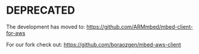 # DEPRECATED

The development has moved to: https://github.com/ARMmbed/mbed-client-for-aws

For our fork check out: https://github.com/boraozgen/mbed-aws-client